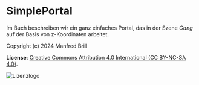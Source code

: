 # SimplePortal

Im Buch beschreiben wir ein ganz einfaches Portal, das in der Szene *Gang* auf der Basis
von z-Koordinaten arbeitet.

Copyright (c) 2024 Manfred Brill

**License**: [Creative Commons Attribution 4.0 International (CC BY-NC-SA 4.0)](https://creativecommons.org/licenses/by-nc-sa/4.0/).  

![Lizenzlogo](https://licensebuttons.net/l/by-nc-sa/3.0/de/88x31.png)
